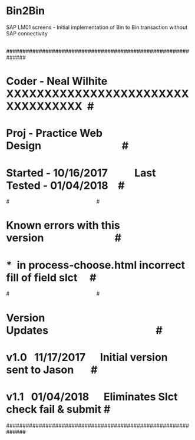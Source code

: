 # Bin2Bin
SAP LM01 screens - Initial implementation of Bin to Bin transaction without SAP connectivity

   ##############################################################   
   # Coder - Neal Wilhite   XXXXXXXXXXXXXXXXXXXXXXXXXXXXXXXXXX  #   
   # Proj - Practice Web Design                                 #   
   # Started - 10/16/2017           Last Tested - 01/04/2018    #   
   #                                                            #   
   # Known errors with this version                             #   
   # *  in process-choose.html incorrect fill of field slct     #   
   #                                                            #   
   # Version Updates                                            #   
   # v1.0   11/17/2017      Initial version sent to Jason       #     
   # v1.1   01/04/2018      Eliminates Slct check fail & submit #   
   ##############################################################
   
